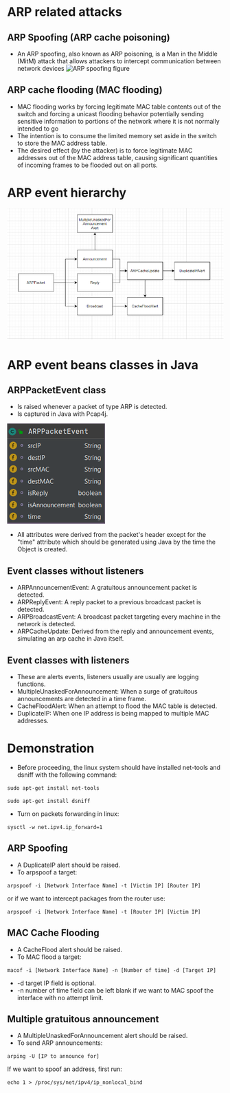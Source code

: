 # ARP related attacks

## ARP Spoofing (ARP cache poisoning)
* An ARP spoofing, also known as ARP poisoning, is a Man in the Middle (MitM) attack that allows attackers to intercept communication between network devices
![ARP spoofing figure](https://www.imperva.com/learn/wp-content/uploads/sites/13/2020/03/thumbnail_he-ARP-spoofing-attacker-pretends-to-be-both-sides-of-a-network-communication-channel.jpg)
## ARP cache flooding (MAC flooding)
* MAC flooding works by forcing legitimate MAC table contents out of the switch and forcing a unicast flooding behavior potentially sending sensitive information to portions of the network where it is not normally intended to go
* The intention is to consume the limited memory set aside in the switch to store the MAC address table.
* The desired effect (by the attacker) is to force legitimate MAC addresses out of the MAC address table, causing significant quantities of incoming frames to be flooded out on all ports.
# ARP event hierarchy
![ARP Event hierarchy](images/ARPEventHierarchy.PNG)

# ARP event beans classes in Java

## ARPPacketEvent class
* Is raised whenever a packet of type ARP is detected.
* Is captured in Java with Pcap4j.

![ARP Packet class diagram](images/ARPPacketClassDiagram.PNG)
* All attributes were derived from the packet's header except for the "time" attribute which should be generated using Java by the time the Object is created.

## Event classes without listeners
* ARPAnnouncementEvent: A gratuitous announcement packet is detected.
* ARPReplyEvent: A reply packet to a previous broadcast packet is detected.
* ARPBroadcastEvent: A broadcast packet targeting every machine in the network is detected. 
* ARPCacheUpdate: Derived from the reply and announcement events, simulating an arp cache in Java itself.

## Event classes with listeners
* These are alerts events, listeners usually are usually are logging functions.
* MultipleUnaskedForAnnouncement: When a surge of gratuitous announcements are detected in a time frame.
* CacheFloodAlert: When an attempt to flood the MAC table is detected.
* DuplicateIP: When one IP address is being mapped to multiple MAC addresses.

# Demonstration
* Before proceeding, the linux system should have installed net-tools and dsniff with the following command:
```
sudo apt-get install net-tools
```  
```
sudo apt-get install dsniff
```

* Turn on packets forwarding in linux:
```
sysctl -w net.ipv4.ip_forward=1
```

## ARP Spoofing
* A DuplicateIP alert should be raised.
* To arpspoof a target:
```
arpspoof -i [Network Interface Name] -t [Victim IP] [Router IP]
```
or if we want to intercept packages from the router use:
```
arpspoof -i [Network Interface Name] -t [Router IP] [Victim IP]
```

## MAC Cache Flooding
* A CacheFlood alert should be raised.
* To MAC flood a target:
```
macof -i [Network Interface Name] -n [Number of time] -d [Target IP]
```
* -d target IP field is optional.
* -n number of time field can be left blank if we want to MAC spoof the interface with no attempt limit.

## Multiple gratuitous announcement
* A MultipleUnaskedForAnnouncement alert should be raised.
* To send ARP announcements:
```
arping -U [IP to announce for]
```
If we want to spoof an address, first run: 
```
echo 1 > /proc/sys/net/ipv4/ip_nonlocal_bind
```